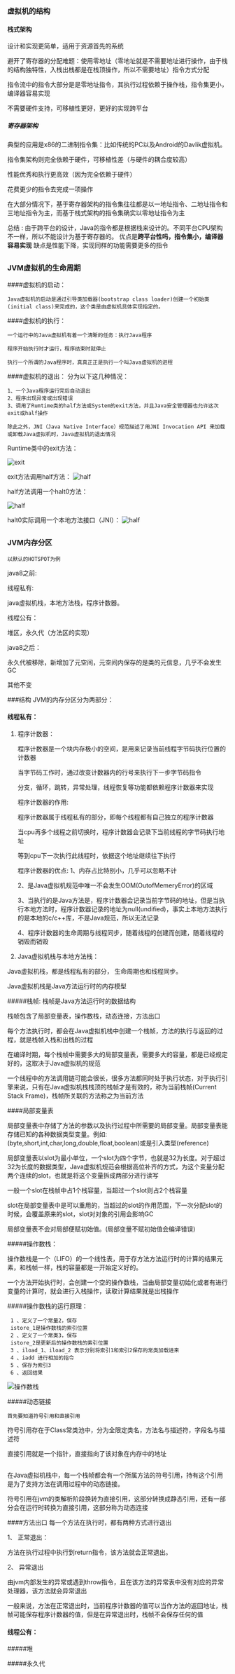 ### 虚拟机的结构
#### 栈式架构
设计和实现更简单，适用于资源首先的系统

避开了寄存器的分配难题：使用零地址（零地址就是不需要地址进行操作，由于栈的结构独特性，入栈出栈都是在栈顶操作，所以不需要地址）指令方式分配

指令流中的指令大部分是是零地址指令，其执行过程依赖于操作栈，指令集更小，编译器容易实现

不需要硬件支持，可移植性更好，更好的实现跨平台
##### 寄存器架构
典型的应用是x86的二进制指令集：比如传统的PC以及Android的Davlik虚拟机。

指令集架构则完全依赖于硬件，可移植性差（与硬件的耦合度较高）

性能优秀和执行更高效（因为完全依赖于硬件）

花费更少的指令去完成一项操作  

在大部分情况下，基于寄存器架构的指令集往往都是以一地址指令、二地址指令和 三地址指令为主，而基于栈式架构的指令集确实以零地址指令为主

总结 : 
由于跨平台的设计，Java的指令都是根据栈来设计的。不同平台CPU架构不一样，所以不能设计为基于寄存器的。
优点是**跨平台性吗，指令集小，编译器容易实现**
缺点是性能下降，实现同样的功能需要更多的指令

##

### JVM虚拟机的生命周期

####虚拟机的启动：	

	Java虚拟机的启动是通过引导类加载器(bootstrap class loader)创建一个初始类(initial class)来完成的，这个类是由虚拟机具体实现指定的。

####虚拟机的执行：

	一个运行中的Java虚拟机有着一个清晰的任务：执行Java程序

	程序开始执行时才运行，程序结束时就停止

	执行一个所谓的Java程序时，真真正正是执行一个叫Java虚拟机的进程

####虚拟机的退出：
分为以下这几种情况：

    1、一个Java程序运行完后自动退出
    2、程序出现异常或出现错误
    3、调用了Rumtime类的half方法或System的exit方法，并且Java安全管理器也允许这次exit或half操作
    
    除此之外，JNI（Java Native Interface）规范描述了用JNI Invocation API 来加载或卸载Java虚拟机时，Java虚拟机的退出情况
   
  Runtime类中的exit方法：
   
 ![exit](img/Runtime类中的exit方法.png)
 
 exit方法调用half方法：
 ![half](img/exit中的half方法.png)
 
 half方法调用一个halt0方法：
 
 ![half](img/half.png)
 
 halt0实际调用一个本地方法接口（JNI）：
  ![half](img/halt0.png)

##

### JVM内存分区
```text
以默认的HOTSPOT为例
```
java8之前:

线程私有:

java虚拟机栈，本地方法栈，程序计数器。

线程公有：

堆区，永久代（方法区的实现）

java8之后：

永久代被移除，新增加了元空间，元空间内保存的是类的元信息，几乎不会发生GC

其他不变

###结构
JVM的内存分区分为两部分：
#### 线程私有：
1) 程序计数器：

   程序计数器是一个块内存极小的空间，是用来记录当前线程字节码执行位置的计数器
    
   当字节码工作时，通过改变计数器内的行号来执行下一步字节码指令 
   
   分支，循环，跳转，异常处理，线程恢复等功能都依赖程序计数器来实现
   
   程序计数器的作用:
   
   程序计数器属于线程私有的部分，即每个线程都有自己独立的程序计数器
   
   当cpu再多个线程之前切换时，程序计数器会记录下当前线程的字节码执行地址
   
   等到cpu下一次执行此线程时，依据这个地址继续往下执行
   
   程序计数器的优点:
   1、内存占比特别小，几乎可以忽略不计
   
   2、是Java虚拟机规范中唯一不会发生OOM(OutofMemeryError)的区域
   
   3、当执行的是Java方法是，程序计数器会记录当前字节码的地址，但是当执行本地方法时，程序计数器记录的地址为null(undified)，事实上本地方法执行的是本地的c/c++库，不是Java规范，所以无法记录
   
   4、程序计数器的生命周期与线程同步，随着线程的创建而创建，随着线程的销毁而销毁
    
2) Java虚拟机栈与本地方法栈：

Java虚拟机栈，都是线程私有的部分， 生命周期也和线程同步。

Java虚拟机栈是Java方法运行时的内存模型

 #####栈帧:
   栈帧是Java方法运行时的数据结构
   
   栈帧包含了局部变量表，操作数栈，动态连接，方法出口
   
   每个方法执行时，都会在Java虚拟机栈中创建一个栈帧，方法的执行与返回的过程，就是栈帧入栈和出栈的过程
   
   在编译时期，每个栈帧中需要多大的局部变量表，需要多大的容量，都是已经规定好的，这取决于Java虚拟机的规范
   
   一个线程中的方法调用链可能会很长，很多方法都同时处于执行状态，对于执行引擎来说，只有在Java虚拟机栈栈顶的栈帧才是有效的，称为当前栈帧(Current Stack Frame)，栈帧所关联的方法称之为当前方法   
   
 ####局部变量表  
 
   局部变量表中存储了方法的参数以及执行过程中所需要的局部变量。局部变量表能存储已知的各种数据类型变量。例如:(byte,short,int,char,long,double,float,boolean)或是引入类型(reference)
   
   局部变量表以slot为最小单位，一个slot为四个字节，也就是32为长度。对于超过32为长度的数据类型，Java虚拟机规范会根据高位补齐的方式，为这个变量分配两个连续的slot，也就是将这个变量拆成两部分进行读写
   
   一般一个slot在栈帧中占1个栈容量，当超过一个slot则占2个栈容量
   
   slot在局部变量表中是可以重用的，当超过的slot的作用范围，下一次分配slot的时候，会覆盖原来的slot，slot对对象的引用会影响GC
   
   局部变量表不会对局部便赋初始值。(局部变量不赋初始值会编译错误)

#####操作数栈：

   操作数栈是一个（LIFO）的一个线性表，用于存方法方法运行时的计算的结果元素，和栈帧一样，栈的容量都是一开始定义好的。
   
   一个方法开始执行时，会创建一个空的操作数栈，当由局部变量初始化或者有进行变量的计算时，就会进行入栈操作，读取计算结果就是出栈操作
   
#####操作数栈的运行原理：
```text
 1 、定义了一个常量2，保存
 istore_1是操作数栈的索引位置
 2 、定义了一个常类3，保存
 istore_2是更新后的操作数栈的索引位置
 3 、iload_1、iload_2 表示分别将索引1和索引2保存的常类加载进来
 4 、iadd 进行相加的指令
 5 、保存为索引3
 6 、返回结果
```
![操作数栈](img/操作数栈.png)

#####动态链接

    首先要知道符号引用和直接引用
    
   符号引用存在于Class常类池中，分为全限定类名，方法名与描述符，字段名与描述符
   
   直接引用就是一个指针，直接指向了该对象在内存中的地址 
##
   在Java虚拟机栈中，每一个栈帧都会有一个所属方法的符号引用，持有这个引用是为了支持方法在调用过程中的动态链接。

   符号引用在jvm的类解析阶段换转为直接引用，这部分转换成静态引用，还有一部分会在运行时转换为直接引用，这部分称为动态连接

####方法出口
 每一个方法在执行时，都有两种方式进行退出
 
 1、 正常退出：
    
   方法在执行过程中执行到return指令，该方法就会正常退出。
 
 2、 异常退出
 
   由jvm内部发生的异常或遇到throw指令，且在该方法的异常表中没有对应的异常处理器，该方法就会异常退出
   
 一般来说，方法在正常退出时，当前程序计数器的值可以当作方法的返回地址，栈帧可能保存程序计数器的值，但是在异常退出时，栈帧不会保存任何的值    
#### 线程公有：

#####堆


#####永久代
